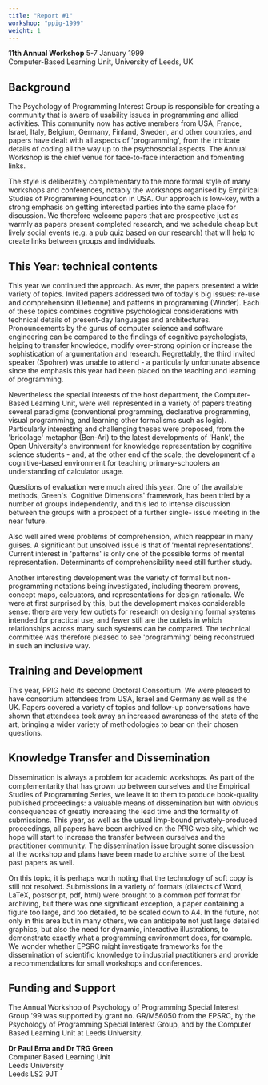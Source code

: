 ```yaml
---
title: "Report #1"
workshop: "ppig-1999"
weight: 1
---
```


**11th Annual Workshop**
5-7 January 1999  
Computer-Based Learning Unit, University of Leeds, UK

Background
----------

The Psychology of Programming Interest Group is responsible for creating a community that is aware of usability issues in programming and allied activities. This community now has active members from USA, France, Israel, Italy, Belgium, Germany, Finland, Sweden, and other countries, and papers have dealt with all aspects of 'programming', from the intricate details of coding all the way up to the psychosocial aspects. The Annual Workshop is the chief venue for face-to-face interaction and fomenting links.

The style is deliberately complementary to the more formal style of many workshops and conferences, notably the workshops organised by Empirical Studies of Programming Foundation in USA. Our approach is low-key, with a strong emphasis on getting interested parties into the same place for discussion. We therefore welcome papers that are prospective just as warmly as papers present completed research, and we schedule cheap but lively social events (e.g. a pub quiz based on our research) that will help to create links between groups and individuals.

This Year: technical contents
-----------------------------

This year we continued the approach. As ever, the papers presented a wide variety of topics. Invited papers addressed two of today's big issues: re-use and comprehension (Detienne) and patterns in programming (Winder). Each of these topics combines cognitive psychological considerations with technical details of present-day languages and architectures. Pronouncements by the gurus of computer science and software engineering can be compared to the findings of cognitive psychologists, helping to transfer knowledge, modify over-strong opinion or increase the sophistication of argumentation and research. Regrettably, the third invited speaker (Spohrer) was unable to attend - a particularly unfortunate absence since the emphasis this year had been placed on the teaching and learning of programming.

Nevertheless the special interests of the host department, the Computer-Based Learning Unit, were well represented in a variety of papers treating several paradigms (conventional programming, declarative programming, visual programming, and learning other formalisms such as logic). Particularly interesting and challenging theses were proposed, from the 'bricolage' metaphor (Ben-Ari) to the latest developments of 'Hank', the Open University's environment for knowledge representation by cognitive science students - and, at the other end of the scale, the development of a cognitive-based environment for teaching primary-schoolers an understanding of calculator usage.

Questions of evaluation were much aired this year. One of the available methods, Green's 'Cognitive Dimensions' framework, has been tried by a number of groups independently, and this led to intense discussion between the groups with a prospect of a further single- issue meeting in the near future.

Also well aired were problems of comprehension, which reappear in many guises. A significant but unsolved issue is that of 'mental representations'. Current interest in 'patterns' is only one of the possible forms of mental representation. Determinants of comprehensibility need still further study.

Another interesting development was the variety of formal but non-programming notations being investigated, including theorem provers, concept maps, calcuators, and representations for design rationale. We were at first surprised by this, but the development makes considerable sense: there are very few outlets for research on designing formal systems intended for practical use, and fewer still are the outlets in which relationships across many such systems can be compared. The technical committee was therefore pleased to see 'programming' being reconstrued in such an inclusive way.

Training and Development
------------------------

This year, PPIG held its second Doctoral Consortium. We were pleased to have consortium attendees from USA, Israel and Germany as well as the UK. Papers covered a variety of topics and follow-up conversations have shown that attendees took away an increased awareness of the state of the art, bringing a wider variety of methodologies to bear on their chosen questions.

Knowledge Transfer and Dissemination
------------------------------------

Dissemination is always a problem for academic workshops. As part of the complementarity that has grown up between ourselves and the Empirical Studies of Programming Series, we leave it to them to produce book-quality published proceedings: a valuable means of dissemination but with obvious consequences of greatly increasing the lead time and the formality of submissions. This year, as well as the usual limp-bound privately-produced proceedings, all papers have been archived on the PPIG web site, which we hope will start to increase the transfer between ourselves and the practitioner community. The dissemination issue brought some discussion at the workshop and plans have been made to archive some of the best past papers as well.

On this topic, it is perhaps worth noting that the technology of soft copy is still not resolved. Submissions in a variety of formats (dialects of Word, LaTeX, postscript, pdf, html) were brought to a common pdf format for archiving, but there was one significant exception, a paper containing a figure too large, and too detailed, to be scaled down to A4. In the future, not only in this area but in many others, we can anticipate not just large detailed graphics, but also the need for dynamic, interactive illustrations, to demonstrate exactly what a programming environment does, for example. We wonder whether EPSRC might investigate frameworks for the dissemination of scientific knowledge to industrial practitioners and provide a recommendations for small workshops and conferences.

Funding and Support
-------------------

The Annual Workshop of Psychology of Programming Special Interest Group '99 was supported by grant no. GR/M56050 from the EPSRC, by the Psychology of Programming Special Interest Group, and by the Computer Based Learning Unit at Leeds University.

**Dr Paul Brna and Dr TRG Green**  
Computer Based Learning Unit  
Leeds University  
Leeds LS2 9JT
